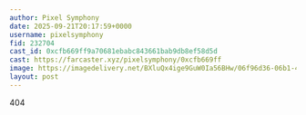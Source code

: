 ```yaml
---
author: Pixel Symphony
date: 2025-09-21T20:17:59+0000
username: pixelsymphony
fid: 232704
cast_id: 0xcfb669ff9a70681ebabc843661bab9db8ef58d5d
cast: https://farcaster.xyz/pixelsymphony/0xcfb669ff
image: https://imagedelivery.net/BXluQx4ige9GuW0Ia56BHw/06f96d36-06b1-45a7-6515-36e7de4c5100/original
layout: post
---
```

404  

<img src='https://imagedelivery.net/BXluQx4ige9GuW0Ia56BHw/06f96d36-06b1-45a7-6515-36e7de4c5100/original' alt='' referrerpolicy='no-referrer'/>